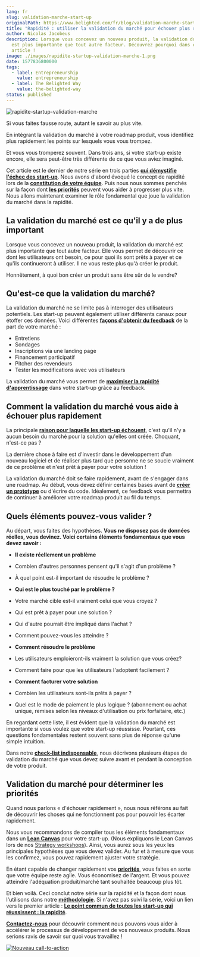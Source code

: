 ```yaml
---
lang: fr
slug: validation-marche-start-up
originalPath: https://www.belighted.com/fr/blog/validation-marche-start-up
title: "Rapidité : utiliser la validation du marché pour échouer plus rapidement"
author: Nicolas Jacobeus
description: Lorsque vous concevez un nouveau produit, la validation du marché
  est plus importante que tout autre facteur. Découvrez pourquoi dans cet
  article !
image: ./images/rapidite-startup-validation-marche-1.png
date: 1577836800000
tags:
  - label: Entrepreneurship
    value: entrepreneurship
  - label: The Belighted Way
    value: the-belighted-way
status: published
---
```

![rapidite-startup-validation-marche](/images/legacy/RpjjNuH2FqTbYJxtu8sDW.png)

Si vous faites fausse route, autant le savoir au plus vite.

En intégrant la validation du marché à votre roadmap produit, vous identifiez plus rapidement les points sur lesquels vous vous trompez.

Et vous vous tromperez souvent. Dans trois ans, si votre start-up existe encore, elle sera peut-être très différente de ce que vous aviez imaginé.

Cet article est le dernier de notre série en trois parties **[qui démystifie l'échec des start-up](/fr/blog/rapidite-reussite-startup)**. Nous avons d'abord évoqué le concept de rapidité lors de la **[constitution de votre équipe](/fr/blog/rapidite-reussite-startup)**. Puis nous nous sommes penchés sur la façon dont **[les priorités](/fr/blog/rapidit%C3%A9-priorit%C3%A9s-start-up)** peuvent vous aider à progresser plus vite. Nous allons maintenant examiner le rôle fondamental que joue la validation du marché dans la rapidité.

**La validation du marché est ce qu'il y a de plus important**
--------------------------------------------------------------

Lorsque vous concevez un nouveau produit, la validation du marché est plus importante que tout autre facteur. Elle vous permet de découvrir ce dont les utilisateurs ont besoin, ce pour quoi ils sont prêts à payer et ce qu'ils continueront à utiliser. Il ne vous reste plus qu'à créer le produit.

Honnêtement, à quoi bon créer un produit sans être sûr de le vendre?

**Qu'est-ce que la validation du marché?**
------------------------------------------

La validation du marché ne se limite pas à interroger des utilisateurs potentiels. Les start-up peuvent également utiliser différents canaux pour étoffer ces données. Voici différentes **[façons d'obtenir du feedback](https://getproductmarketfit.com/how-to-select-test-to-get-market-validation-for-new-product-or-business-idea/)** de la part de votre marché :

*   Entretiens
*   Sondages
*   Inscriptions via une landing page
*   Financement participatif
*   Pitcher des revendeurs
*   Tester les modifications avec vos utilisateurs

La validation du marché vous permet de **[maximiser la rapidité d'apprentissage](https://hbr.org/2010/02/how-much-process-is-too-much)** dans votre start-up grâce au feedback.

**Comment la validation du marché vous aide à échouer plus rapidement**
-----------------------------------------------------------------------

La principale **[raison pour laquelle les start-up échouent](https://www.cbinsights.com/research/startup-failure-reasons-top/)**, c'est qu'il n'y a aucun besoin du marché pour la solution qu'elles ont créée. Choquant, n'est-ce pas ?

La dernière chose à faire est d'investir dans le développement d'un nouveau logiciel et de réaliser plus tard que personne ne se soucie vraiment de ce problème et n'est prêt à payer pour votre solution !

La validation du marché doit se faire rapidement, avant de s'engager dans une roadmap. Au début, vous devez définir certaines bases avant de **[créer un prototype](/fr/design-sprint)** ou d'écrire du code. Idéalement, ce feedback vous permettra de continuer à améliorer votre roadmap produit au fil du temps.

**Quels éléments pouvez-vous valider ?**
----------------------------------------

Au départ, vous faites des hypothèses. **Vous ne disposez pas de données réelles, vous devinez. Voici certains éléments fondamentaux que vous devez savoir :**

*   **Il existe réellement un problème**
*   Combien d'autres personnes pensent qu'il s'agit d'un problème ?
*   À quel point est-il important de résoudre le problème ?  
    
*   **Qui est le plus touché par le problème ?**
*   Votre marché cible est-il vraiment celui que vous croyez ?
*   Qui est prêt à payer pour une solution ?
*   Qui d'autre pourrait être impliqué dans l'achat ?
*   Comment pouvez-vous les atteindre ?  
    
*   **Comment résoudre le problème**
*   Les utilisateurs emploieront-ils vraiment la solution que vous créez?
*   Comment faire pour que les utilisateurs l'adoptent facilement ?

*   **Comment facturer votre solution**
*   Combien les utilisateurs sont-ils prêts à payer ?
*   Quel est le mode de paiement le plus logique ? (abonnement ou achat unique, remises selon les niveaux d'utilisation ou prix forfaitaire, etc.)

En regardant cette liste, il est évident que la validation du marché est importante si vous voulez que votre start-up réussisse. Pourtant, ces questions fondamentales restent souvent sans plus de réponse qu'une simple intuition.

Dans notre **[check-list indispensable](/fr/blog/check-list-développer-un-nouveau-logiciel)**, nous décrivons plusieurs étapes de validation du marché que vous devez suivre avant et pendant la conception de votre produit.

**Validation du marché pour déterminer les priorités**
------------------------------------------------------

Quand nous parlons « d'échouer rapidement », nous nous référons au fait de découvrir les choses qui ne fonctionnent pas pour pouvoir les écarter rapidement.

Nous vous recommandons de compiler tous les éléments fondamentaux dans un **[Lean Canvas](https://www.belighted.com/blog/6-reasons-a-lean-canvas-needs-to-be-part-of-your-product-development-process)** pour votre start-up. (Nous expliquons le Lean Canvas lors de nos [Strategy workshops](/fr/strategy-workshop)). Ainsi, vous aurez sous les yeux les principales hypothèses que vous devez valider. Au fur et à mesure que vous les confirmez, vous pouvez rapidement ajuster votre stratégie.

En étant capable de changer rapidement vos **[priorités](/fr/blog/rapidité-priorités-start-up)**, vous faites en sorte que votre équipe reste agile. Vous économisez de l'argent. Et vous pouvez atteindre l'adéquation produit/marché tant souhaitée beaucoup plus tôt.

Et bien voilà. Ceci conclut notre série sur la rapidité et la façon dont nous l'utilisons dans notre **[méthodologie](/fr/blog/methode-developpement-produits-saas)**. Si n'avez pas suivi la série, voici un lien vers le premier article : **[Le point commun de toutes les start-up qui réussissent : la rapidité](/fr/blog/rapidite-reussite-startup)**.

**[Contactez-nous](/fr/evaluation-developpement-produit)** pour découvrir comment nous pouvons vous aider à accélérer le processus de développement de vos nouveaux produits. Nous serions ravis de savoir sur quoi vous travaillez !

[![Nouveau call-to-action](https://no-cache.hubspot.com/cta/default/1684659/9910533f-98e7-4836-a277-f9b2eb95e8b8.png)](https://cta-redirect.hubspot.com/cta/redirect/1684659/9910533f-98e7-4836-a277-f9b2eb95e8b8)